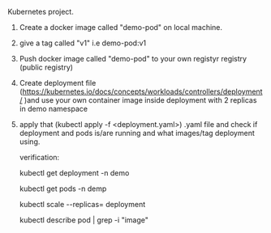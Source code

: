 Kubernetes project.

1) Create a docker  image  called "demo-pod"  on local machine.
2) give a tag called "v1" i.e demo-pod:v1
3) Push docker image called "demo-pod" to your own registyr registry (public registry)
4) Create deployment file (https://kubernetes.io/docs/concepts/workloads/controllers/deployment/ )and use your own container image inside deployment with 2 replicas in demo namespace
5) apply that (kubectl apply -f <deployment.yaml>) .yaml file and check if deployment and pods is/are running and what images/tag deployment using. 
    
    verification:
    
    kubectl get deployment -n demo
    
    kubectl get pods -n demp
    
    kubectl scale  --replicas=<number>  deployment <deployment-name>
    
    kubectl describe pod <pod-name> | grep -i "image"  
